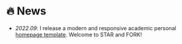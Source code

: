 # 🔥 News
- *2022.09*: I release a modern and responsive academic personal [homepage template](https://github.com/sunjiayuanro/sunjiayuanro.github.io). Welcome to STAR and FORK!